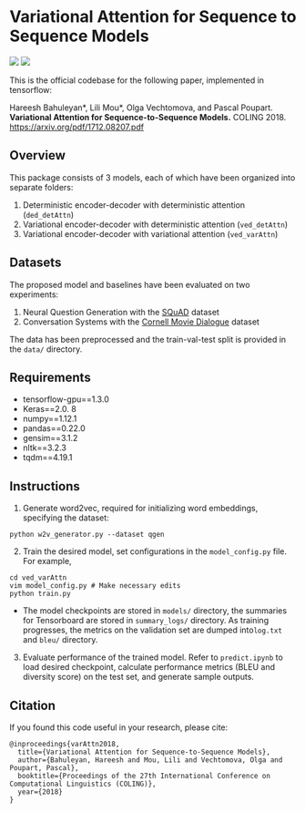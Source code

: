 
# Variational Attention for Sequence to Sequence Models 

![](https://img.shields.io/badge/python-3.6-brightgreen.svg) ![](https://img.shields.io/badge/tensorflow-1.3.0-orange.svg)

This is the official codebase for the following paper, implemented in tensorflow:

Hareesh Bahuleyan*, Lili Mou*, Olga Vechtomova, and Pascal Poupart. **Variational Attention for Sequence-to-Sequence Models.** COLING 2018. https://arxiv.org/pdf/1712.08207.pdf

## Overview
This package consists of 3 models, each of which have been organized into separate folders:
1. Deterministic encoder-decoder with deterministic attention (`ded_detAttn`)
2. Variational encoder-decoder with deterministic attention (`ved_detAttn`)
3. Variational encoder-decoder with variational attention (`ved_varAttn`)

## Datasets
The proposed model and baselines have been evaluated on two experiments:
 1. Neural Question Generation
 with the [SQuAD](https://rajpurkar.github.io/SQuAD-explorer/) dataset
 2. Conversation Systems with the [Cornell Movie Dialogue](https://www.cs.cornell.edu/~cristian/Cornell_Movie-Dialogs_Corpus.html) dataset

The data has been preprocessed and the train-val-test split is provided in the `data/` directory.

## Requirements
- tensorflow-gpu==1.3.0
- Keras==2.0. 8
- numpy==1.12.1
- pandas==0.22.0
- gensim==3.1.2
- nltk==3.2.3
- tqdm==4.19.1

## Instructions
1. Generate word2vec, required for initializing word embeddings, specifying the dataset:
```
python w2v_generator.py --dataset qgen 
```
2. Train the desired model, set configurations in the `model_config.py` file. For example,
```
cd ved_varAttn
vim model_config.py # Make necessary edits
python train.py
``` 
- The model checkpoints are stored in `models/` directory, the summaries for Tensorboard are stored in `summary_logs/` directory. As training progresses, the metrics on the validation set are dumped into`log.txt`  and `bleu/` directory.
3. Evaluate performance of the trained model. Refer to `predict.ipynb` to load desired checkpoint, calculate performance metrics (BLEU and diversity score) on the test set, and generate sample outputs. 

## Citation
If you found this code useful in your research, please cite:
```
@inproceedings{varAttn2018,
  title={Variational Attention for Sequence-to-Sequence Models},
  author={Bahuleyan, Hareesh and Mou, Lili and Vechtomova, Olga and Poupart, Pascal},
  booktitle={Proceedings of the 27th International Conference on Computational Linguistics (COLING)},
  year={2018}
}
```